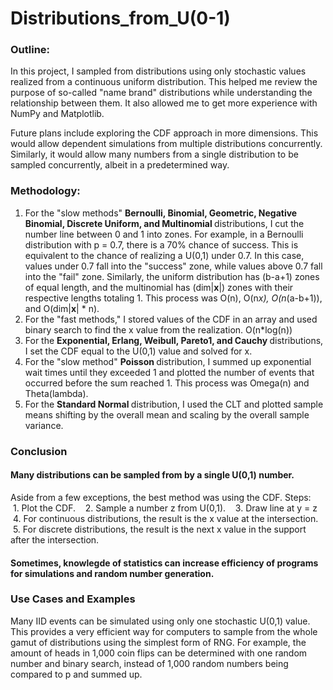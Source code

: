 # Distributions_from_U(0-1)

### Outline:
In this project, I sampled from distributions using only stochastic values realized from a continuous uniform distribution. This helped me review the purpose of so-called "name brand" distributions while understanding the relationship between them. It also allowed me to get more experience with NumPy and Matplotlib.

Future plans include exploring the CDF approach in more dimensions. This would allow dependent simulations from multiple distributions concurrently. Similarly, it would allow many numbers from a single distribution to be sampled concurrently, albeit in a predetermined way.

### Methodology:
1. For the "slow methods" <b> Bernoulli, Binomial, Geometric, Negative Binomial, Discrete Uniform, and Multinomial </b> distributions, I cut the number line between 0 and 1 into zones. For example, in a Bernoulli distribution with p = 0.7, there is a 70% chance of success. This is equivalent to the chance of realizing a U(0,1) under 0.7. In this case, values under 0.7 fall into the "success" zone, while values above 0.7 fall into the "fail" zone. Similarly, the uniform distribution has (b-a+1) zones of equal length, and the multinomial has (dim|<b>x</b>|) zones with their respective lengths totaling 1. This process was O(n), O(n*x), O(n*(a-b+1)), and O(dim|<b>x</b>| * n).
2. For the "fast methods," I stored values of the CDF in an array and used binary search to find the x value from the realization. O(n*log(n))
3. For the <b> Exponential, Erlang, Weibull, Pareto1, and Cauchy </b> distributions, I set the CDF equal to the U(0,1) value and solved for x.
4. For the "slow method" <b> Poisson </b> distribution, I summed up exponential wait times until they exceeded 1 and plotted the number of events that occurred before the sum reached 1. This process was Omega(n) and Theta(lambda). 
5. For the <b> Standard Normal </b> distribution, I used the CLT and plotted sample means shifting by the overall mean and scaling by the overall sample variance.

### Conclusion
#### Many distributions can be sampled from by a single U(0,1) number.

Aside from a few exceptions, the best method was using the CDF.
Steps:
   1. Plot the CDF.
   2. Sample a number z from U(0,1).
   3. Draw line at y = z
   4. For continuous distributions, the result is the x value at the intersection.
   5. For discrete distributions, the result is the next x value in the support after the intersection.
   
#### Sometimes, knowlegde of statistics can increase efficiency of programs for simulations and random number generation.

### Use Cases and Examples
Many IID events can be simulated using only one stochastic U(0,1) value.
This provides a very efficient way for computers to sample from the whole gamut of distributions using the simplest form of RNG.
For example, the amount of heads in 1,000 coin flips can be determined with one random number and binary search, instead of 1,000 random numbers being compared to p and summed up.
